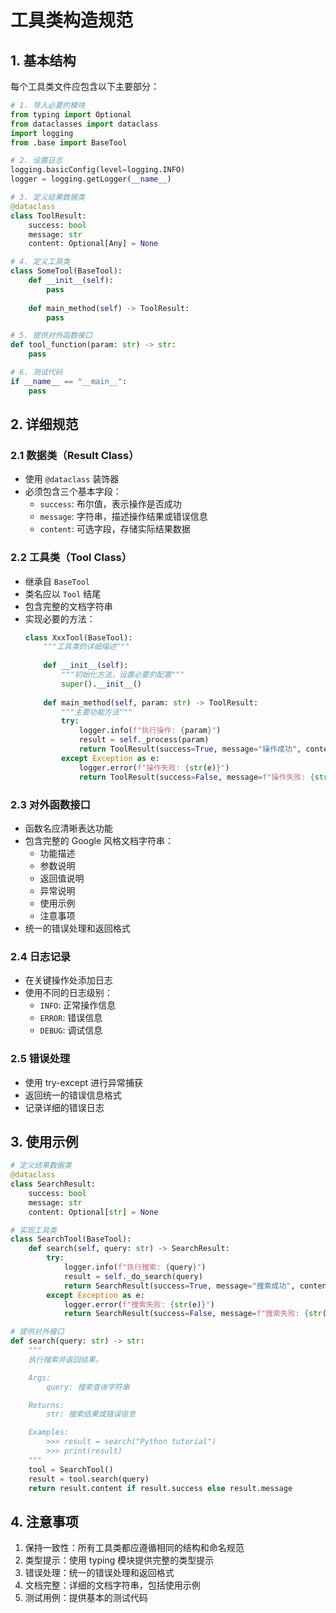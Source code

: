 # 工具类构造规范

## 1. 基本结构

每个工具类文件应包含以下主要部分：

```python
# 1. 导入必要的模块
from typing import Optional
from dataclasses import dataclass
import logging
from .base import BaseTool

# 2. 设置日志
logging.basicConfig(level=logging.INFO)
logger = logging.getLogger(__name__)

# 3. 定义结果数据类
@dataclass
class ToolResult:
    success: bool
    message: str
    content: Optional[Any] = None

# 4. 定义工具类
class SomeTool(BaseTool):
    def __init__(self):
        pass
        
    def main_method(self) -> ToolResult:
        pass

# 5. 提供对外函数接口
def tool_function(param: str) -> str:
    pass

# 6. 测试代码
if __name__ == "__main__":
    pass
```

## 2. 详细规范

### 2.1 数据类（Result Class）
- 使用 `@dataclass` 装饰器
- 必须包含三个基本字段：
  - `success`: 布尔值，表示操作是否成功
  - `message`: 字符串，描述操作结果或错误信息
  - `content`: 可选字段，存储实际结果数据

### 2.2 工具类（Tool Class）
- 继承自 `BaseTool`
- 类名应以 `Tool` 结尾
- 包含完整的文档字符串
- 实现必要的方法：
  ```python
  class XxxTool(BaseTool):
      """工具类的详细描述"""
      
      def __init__(self):
          """初始化方法，设置必要的配置"""
          super().__init__()
          
      def main_method(self, param: str) -> ToolResult:
          """主要功能方法"""
          try:
              logger.info(f"执行操作: {param}")
              result = self._process(param)
              return ToolResult(success=True, message="操作成功", content=result)
          except Exception as e:
              logger.error(f"操作失败: {str(e)}")
              return ToolResult(success=False, message=f"操作失败: {str(e)}")
  ```

### 2.3 对外函数接口
- 函数名应清晰表达功能
- 包含完整的 Google 风格文档字符串：
  - 功能描述
  - 参数说明
  - 返回值说明
  - 异常说明
  - 使用示例
  - 注意事项
- 统一的错误处理和返回格式

### 2.4 日志记录
- 在关键操作处添加日志
- 使用不同的日志级别：
  - `INFO`: 正常操作信息
  - `ERROR`: 错误信息
  - `DEBUG`: 调试信息

### 2.5 错误处理
- 使用 try-except 进行异常捕获
- 返回统一的错误信息格式
- 记录详细的错误日志

## 3. 使用示例

```python
# 定义结果数据类
@dataclass
class SearchResult:
    success: bool
    message: str
    content: Optional[str] = None

# 实现工具类
class SearchTool(BaseTool):
    def search(self, query: str) -> SearchResult:
        try:
            logger.info(f"执行搜索: {query}")
            result = self._do_search(query)
            return SearchResult(success=True, message="搜索成功", content=result)
        except Exception as e:
            logger.error(f"搜索失败: {str(e)}")
            return SearchResult(success=False, message=f"搜索失败: {str(e)}")

# 提供对外接口
def search(query: str) -> str:
    """
    执行搜索并返回结果。

    Args:
        query: 搜索查询字符串

    Returns:
        str: 搜索结果或错误信息

    Examples:
        >>> result = search("Python tutorial")
        >>> print(result)
    """
    tool = SearchTool()
    result = tool.search(query)
    return result.content if result.success else result.message
```

## 4. 注意事项

1. 保持一致性：所有工具类都应遵循相同的结构和命名规范
2. 类型提示：使用 typing 模块提供完整的类型提示
3. 错误处理：统一的错误处理和返回格式
4. 文档完整：详细的文档字符串，包括使用示例
5. 测试用例：提供基本的测试代码
